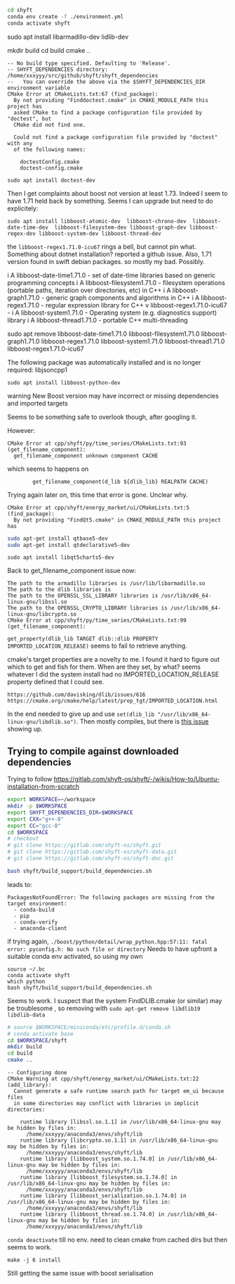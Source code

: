 ```sh
cd shyft
conda env create -f ./environment.yml
conda activate shyft
```

sudo apt install libarmadillo-dev lidlib-dev

mkdir build
cd build
cmake ..

```text
-- No build type specified. Defaulting to 'Release'.
-- SHYFT_DEPENDENCIES directory: /home/xxxyyy/src/github/shyft/shyft_dependencies
--   You can override the above via the $SHYFT_DEPENDENCIES_DIR environment variable
CMake Error at CMakeLists.txt:67 (find_package):
  By not providing "Finddoctest.cmake" in CMAKE_MODULE_PATH this project has
  asked CMake to find a package configuration file provided by "doctest", but
  CMake did not find one.

  Could not find a package configuration file provided by "doctest" with any
  of the following names:

    doctestConfig.cmake
    doctest-config.cmake
```

`sudo apt install doctest-dev`

Then I get complaints about boost not version at least 1.73. Indeed I seem to have 1.71 held back by something. Seems I can upgrade but need to do explicitely:

`sudo apt install libboost-atomic-dev  libboost-chrono-dev  libboost-date-time-dev  libboost-filesystem-dev libboost-graph-dev libboost-regex-dev libboost-system-dev libboost-thread-dev`

the `libboost-regex1.71.0-icu67` rings a bell, but cannot pin what. Something about dotnet installation? reported a github issue. Also, 1.71 version found in swift debian packages. so mostly my bad. Possibly.

i A libboost-date-time1.71.0 - set of date-time libraries based on generic programming concepts
i A libboost-filesystem1.71.0 - filesystem operations (portable paths, iteration over directories, etc) in C++
i A libboost-graph1.71.0 - generic graph components and algorithms in C++
i A libboost-regex1.71.0 - regular expression library for C++
v  libboost-regex1.71.0-icu67 - 
i A libboost-system1.71.0 - Operating system (e.g. diagnostics support) library
i A libboost-thread1.71.0 - portable C++ multi-threading

sudo apt remove libboost-date-time1.71.0  libboost-filesystem1.71.0  libboost-graph1.71.0  libboost-regex1.71.0  libboost-system1.71.0  libboost-thread1.71.0  libboost-regex1.71.0-icu67 

The following package was automatically installed and is no longer required:
  libjsoncpp1


`sudo apt install libboost-python-dev`

warning
  New Boost version may have incorrect or missing dependencies and imported targets

Seems to be something safe to overlook though, after googling it.

However:

```text
CMake Error at cpp/shyft/py/time_series/CMakeLists.txt:93 (get_filename_component):
  get_filename_component unknown component CACHE
```

  which seems to happens on

```text
        get_filename_component(d_lib ${dlib_lib} REALPATH CACHE)
```

Trying again later on, this time that error is gone. Unclear why.

```text
CMake Error at cpp/shyft/energy_market/ui/CMakeLists.txt:5 (find_package):
  By not providing "FindQt5.cmake" in CMAKE_MODULE_PATH this project has
```

```sh
sudo apt-get install qtbase5-dev
sudo apt-get install qtdeclarative5-dev
```

`sudo apt install libqt5charts5-dev`

Back to get_filename_component issue now:

```text
The path to the armadillo libraries is /usr/lib/libarmadillo.so
The path to the dlib libraries is 
The path to the OPENSSL_SSL_LIBRARY libraries is /usr/lib/x86_64-linux-gnu/libssl.so
The path to the OPENSSL_CRYPTO_LIBRARY libraries is /usr/lib/x86_64-linux-gnu/libcrypto.so
CMake Error at cpp/shyft/py/time_series/CMakeLists.txt:99 (get_filename_component):
```

`get_property(dlib_lib TARGET dlib::dlib PROPERTY IMPORTED_LOCATION_RELEASE)` seems to fail to retrieve anything. 

cmake's target properties are a novelty to me. I found it hard to figure out which to get and fish for them. When are they set, by what? seems whatever I did the system install had no IMPORTED_LOCATION_RELEASE property defined that I could see. 

```text
https://github.com/davisking/dlib/issues/616
https://cmake.org/cmake/help/latest/prop_tgt/IMPORTED_LOCATION.html
```

In the end needed to give up and use `set(dlib_lib "/usr/lib/x86_64-linux-gnu/libdlib.so")`. Then mostly compiles, but there is [this issue](https://github.com/boostorg/serialization/issues/217) showing up.

## Trying to compile against downloaded dependencies

Trying to follow https://gitlab.com/shyft-os/shyft/-/wikis/How-to/Ubuntu-installation-from-scratch

```sh
export WORKSPACE=~/workspace
mkdir -p $WORKSPACE
export SHYFT_DEPENDENCIES_DIR=$WORKSPACE
export CXX="g++-8"
export CC="gcc-8"
cd $WORKSPACE
# checkout
# git clone https://gitlab.com/shyft-os/shyft.git  
# git clone https://gitlab.com/shyft-os/shyft-data.git
# git clone https://gitlab.com/shyft-os/shyft-doc.git
```

```sh
bash shyft/build_support/build_dependencies.sh
```
leads to:
```
PackagesNotFoundError: The following packages are missing from the target environment:
  - conda-build
  - pip
  - conda-verify
  - anaconda-client
```

if trying again, `./boost/python/detail/wrap_python.hpp:57:11: fatal error: pyconfig.h: No such file or directory`
Needs to have upfront a suitable conda env activated, so using my own

```
source ~/.bc
conda activate shyft
which python
bash shyft/build_support/build_dependencies.sh
```

Seems to work. I suspect that the system FindDLIB.cmake (or similar) may be troublesome , so removing with `sudo apt-get remove libdlib19 libdlib-data`

```sh
# source $WORKSPACE/miniconda/etc/profile.d/conda.sh
# conda activate base
cd $WORKSPACE/shyft
mkdir build
cd build
cmake ..
```

```
-- Configuring done
CMake Warning at cpp/shyft/energy_market/ui/CMakeLists.txt:22 (add_library):
  Cannot generate a safe runtime search path for target em_ui because files
  in some directories may conflict with libraries in implicit directories:

    runtime library [libssl.so.1.1] in /usr/lib/x86_64-linux-gnu may be hidden by files in:
      /home/xxxyyy/anaconda3/envs/shyft/lib
    runtime library [libcrypto.so.1.1] in /usr/lib/x86_64-linux-gnu may be hidden by files in:
      /home/xxxyyy/anaconda3/envs/shyft/lib
    runtime library [libboost_system.so.1.74.0] in /usr/lib/x86_64-linux-gnu may be hidden by files in:
      /home/xxxyyy/anaconda3/envs/shyft/lib
    runtime library [libboost_filesystem.so.1.74.0] in /usr/lib/x86_64-linux-gnu may be hidden by files in:
      /home/xxxyyy/anaconda3/envs/shyft/lib
    runtime library [libboost_serialization.so.1.74.0] in /usr/lib/x86_64-linux-gnu may be hidden by files in:
      /home/xxxyyy/anaconda3/envs/shyft/lib
    runtime library [libboost_thread.so.1.74.0] in /usr/lib/x86_64-linux-gnu may be hidden by files in:
      /home/xxxyyy/anaconda3/envs/shyft/lib

```

`conda deactivate` till no env. need to clean cmake from cached dirs but then seems to work.

```
make -j 6 install
```

Still getting the same issue with boost serialisation


